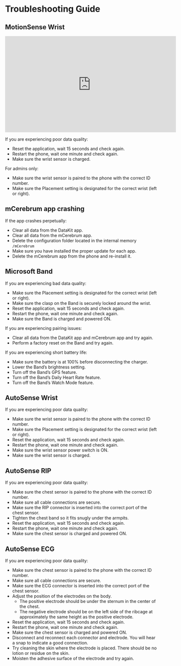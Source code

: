 # Troubleshooting Guide

## MotionSense Wrist

<center><iframe src="https://www.youtube.com/embed/2n7HwLWlgtQ" width="560" height="315" frameborder="0" allowfullscreen="allowfullscreen"></iframe></center>


If you are experiencing poor data quality:

- Reset the application, wait 15 seconds and check again.
- Restart the phone, wait one minute and check again.
- Make sure the wrist sensor is charged.

For admins only:

- Make sure the wrist sensor is paired to the phone with the correct ID number.
- Make sure the Placement setting is designated for the correct wrist (left or right).



## mCerebrum app crashing
If the app crashes perpetually:

- Clear all data from the DataKit app.
- Clear all data from the mCerebrum app.
- Delete the configuration folder located in the internal memory `/mCerebrum`
- Make sure you have installed the proper update for each app.
- Delete the mCerebrum app from the phone and re-install it.

## Microsoft Band
If you are experiencing bad data quality:

- Make sure the Placement setting is designated for the correct wrist (left or right).
- Make sure the clasp on the Band is securely locked around the wrist.
- Reset the application, wait 15 seconds and check again.
- Restart the phone, wait one minute and check again.
- Make sure the Band is charged and powered ON.

If you are experiencing pairing issues:

- Clear all data from the DataKit app and mCerebrum app and try again.
- Perform a factory reset on the Band and try again.

If you are experiencing short battery life:

- Make sure the battery is at 100% before disconnecting the charger.
- Lower the Band’s brightness setting.
- Turn off the Band’s GPS feature.
- Turn off the Band’s Daily Heart Rate feature.
- Turn off the Band’s Watch Mode feature.


## AutoSense Wrist
If you are experiencing poor data quality:

- Make sure the wrist sensor is paired to the phone with the correct ID number.
- Make sure the Placement setting is designated for the correct wrist (left or right).
- Reset the application, wait 15 seconds and check again.
- Restart the phone, wait one minute and check again.
- Make sure the wrist sensor power switch is ON.
- Make sure the wrist sensor is charged.


## AutoSense RIP
If you are experiencing poor data quality:

- Make sure the chest sensor is paired to the phone with the correct ID number.
- Make sure all cable connections are secure.
- Make sure the RIP connector is inserted into the correct port of the chest sensor.
- Tighten the chest band so it fits snugly under the armpits.
- Reset the application, wait 15 seconds and check again.
- Restart the phone, wait one minute and check again.
- Make sure the chest sensor is charged and powered ON.

## AutoSense ECG
If you are experiencing poor data quality:

- Make sure the chest sensor is paired to the phone with the correct ID number.
- Make sure all cable connections are secure.
- Make sure the ECG connector is inserted into the correct port of the chest sensor.
- Adjust the position of the electrodes on the body.
    - The positive electrode should be under the sternum in the center of the chest.
    - The negative electrode should be on the left side of the ribcage at approximately the same height as the positive electrode.
- Reset the application, wait 15 seconds and check again.
- Restart the phone, wait one minute and check again.
- Make sure the chest sensor is charged and powered ON.
- Disconnect and reconnect each connector and electrode. You will hear a snap to indicate a good connection.  
- Try cleaning the skin where the electrode is placed. There should be no lotion or residue on the skin.
- Moisten the adhesive surface of the electrode and try again.  
